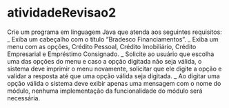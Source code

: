 # atividadeRevisao2
Crie um programa em linguagem Java que atenda aos seguintes requisitos:  _ Exiba um cabeçalho com o título “Bradesco Financiamentos”. _ Exiba um menu com as opções, Crédito Pessoal, Crédito Imobiliário, Crédito Empresarial e Empréstimo Consignado. _ Solicite ao usuário que escolha uma das opções do menu e caso a opção digitada não seja válida, o sistema deve imprimir o menu novamente, solicitar que ele digite a opção e validar a resposta até que uma opção válida seja digitada. _ Ao digitar uma opção válida o sistema deve exibir apenas uma mensagem com o nome do módulo, nenhuma implementação da funcionalidade do módulo será necessária.
